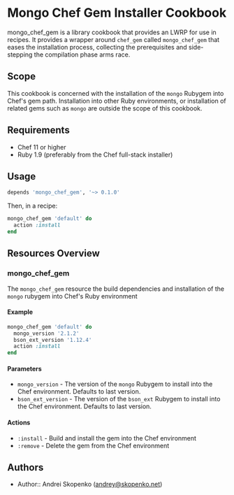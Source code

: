 Mongo Chef Gem Installer Cookbook
==================================

mongo_chef_gem is a library cookbook that provides an LWRP for use
in recipes. It provides a wrapper around `chef_gem` called
`mongo_chef_gem` that eases the installation process, collecting the
prerequisites and side-stepping the compilation phase arms race.

Scope
-----
This cookbook is concerned with the installation of the `mongo`
Rubygem into Chef's gem path. Installation into other Ruby
environments, or installation of related gems such as `mongo` are
outside the scope of this cookbook.

Requirements
------------
* Chef 11 or higher
* Ruby 1.9 (preferably from the Chef full-stack installer)

Usage
-----
```ruby
depends 'mongo_chef_gem', '~> 0.1.0'
```

Then, in a recipe:

```ruby
mongo_chef_gem 'default' do
  action :install
end
```

Resources Overview
------------------
### mongo_chef_gem

The `mongo_chef_gem` resource the build dependencies and installation
of the `mongo` rubygem into Chef's Ruby environment

#### Example
```ruby
mongo_chef_gem 'default' do
  mongo_version '2.1.2'
  bson_ext_version '1.12.4'
  action :install
end
```
#### Parameters
- `mongo_version` - The version of the `mongo` Rubygem to install into
  the Chef environment. Defaults to last version.
- `bson_ext_version` - The version of the `bson_ext` Rubygem to install into
  the Chef environment. Defaults to last version.

#### Actions
- `:install` - Build and install the gem into the Chef environment
- `:remove` - Delete the gem from the Chef environment

Authors
-------
- Author:: Andrei Skopenko (<andrey@skopenko.net>)
